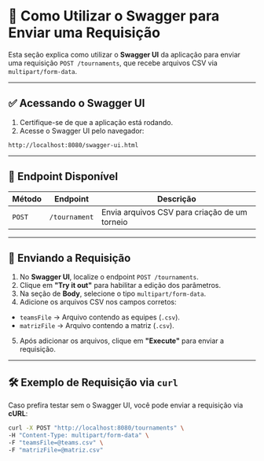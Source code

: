 # 📌 Como Utilizar o Swagger para Enviar uma Requisição

Esta seção explica como utilizar o **Swagger UI** da aplicação para enviar uma requisição `POST /tournaments`, que recebe arquivos CSV via `multipart/form-data`.

---

## ✅ Acessando o Swagger UI

1. Certifique-se de que a aplicação está rodando.
2. Acesse o Swagger UI pelo navegador:
```
http://localhost:8080/swagger-ui.html
```


---

## 🔗 Endpoint Disponível

| Método | Endpoint | Descrição |
|--------|---------|-----------|
| `POST` | `/tournament` | Envia arquivos CSV para criação de um torneio |

---

## 📂 Enviando a Requisição

1. No **Swagger UI**, localize o endpoint `POST /tournaments`.
2. Clique em **"Try it out"** para habilitar a edição dos parâmetros.
3. Na seção de **Body**, selecione o tipo `multipart/form-data`.
4. Adicione os arquivos CSV nos campos corretos:
- `teamsFile` → Arquivo contendo as equipes (`.csv`).
- `matrizFile` → Arquivo contendo a matriz (`.csv`).
5. Após adicionar os arquivos, clique em **"Execute"** para enviar a requisição.

---

## 🛠 Exemplo de Requisição via `curl`

Caso prefira testar sem o Swagger UI, você pode enviar a requisição via **cURL**:

```sh
curl -X POST "http://localhost:8080/tournaments" \
-H "Content-Type: multipart/form-data" \
-F "teamsFile=@teams.csv" \
-F "matrizFile=@matriz.csv"
